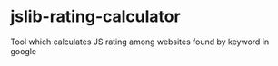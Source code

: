 # jslib-rating-calculator
Tool which calculates JS rating among websites found by keyword in google
